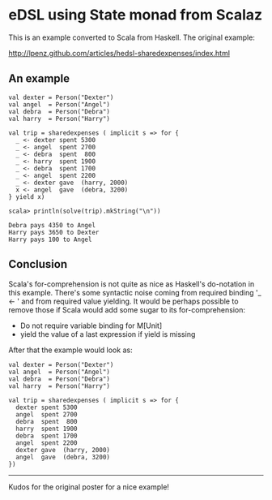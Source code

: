eDSL using State monad from Scalaz
==================================

This is an example converted to Scala from Haskell. The original example:

http://lpenz.github.com/articles/hedsl-sharedexpenses/index.html

An example
----------

    val dexter = Person("Dexter")
    val angel  = Person("Angel")
    val debra  = Person("Debra")
    val harry  = Person("Harry")

    val trip = sharedexpenses ( implicit s => for {
      _ <- dexter spent 5300
      _ <- angel  spent 2700
      _ <- debra  spent  800
      _ <- harry  spent 1900
      _ <- debra  spent 1700
      _ <- angel  spent 2200
      _ <- dexter gave  (harry, 2000)
      x <- angel  gave  (debra, 3200)
    } yield x)

    scala> println(solve(trip).mkString("\n"))

    Debra pays 4350 to Angel
    Harry pays 3650 to Dexter
    Harry pays 100 to Angel

Conclusion
----------

Scala's for-comprehension is not quite as nice as Haskell's do-notation in this example. There's
some syntactic noise coming from required binding '_ <- ' and from required value yielding.
It would be perhaps possible to remove those if Scala would add some sugar to its for-comprehension:

* Do not require variable binding for M[Unit]
* yield the value of a last expression if yield is missing

After that the example would look as:

    val dexter = Person("Dexter")
    val angel  = Person("Angel")
    val debra  = Person("Debra")
    val harry  = Person("Harry")

    val trip = sharedexpenses ( implicit s => for {
      dexter spent 5300
      angel  spent 2700
      debra  spent  800
      harry  spent 1900
      debra  spent 1700
      angel  spent 2200
      dexter gave  (harry, 2000)
      angel  gave  (debra, 3200)
    })



----------

Kudos for the original poster for a nice example!

